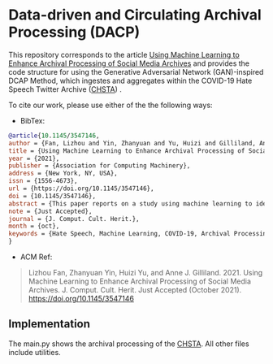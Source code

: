 # Data-driven and Circulating Archival Processing (DACP)
This repository corresponds to the article [Using Machine Learning to Enhance Archival Processing of Social Media Archives](https://dl.acm.org/doi/abs/10.1145/3547146) and provides the code structure for using the Generative Adversarial Network (GAN)-inspired DCAP Method, which ingestes and aggregates within the COVID-19 Hate Speech Twitter Archive ([CHSTA](https://github.com/lizhouf/CHSTA)) .

To cite our work, please use either of the the following ways:

* BibTex:

```bibtex
@article{10.1145/3547146,
author = {Fan, Lizhou and Yin, Zhanyuan and Yu, Huizi and Gilliland, Anne J.},
title = {Using Machine Learning to Enhance Archival Processing of Social Media Archives},
year = {2021},
publisher = {Association for Computing Machinery},
address = {New York, NY, USA},
issn = {1556-4673},
url = {https://doi.org/10.1145/3547146},
doi = {10.1145/3547146},
abstract = {This paper reports on a study using machine learning to identify incidences and shifting dynamics of hate speech in social media archives. To better cope with the archival processing need for such large scale and fast evolving archives, we propose the Data-driven and Circulating Archival Processing (DCAP) method. As a proof-of-concept, our study focuses on an English language Twitter archive relating to COVID-19: tweets were repeatedly scraped between February and June 2020, ingested and aggregated within the COVID-19 Hate Speech Twitter Archive (CHSTA) and analyzed for hate speech using the Generative Adversarial Network (GAN)-inspired DCAP Method. Outcomes suggest that it is possible to use machine learning and data analytics to surface and substantiate trends from CHSTA and similar social media archives that could provide immediately useful knowledge for crisis response, in controversial situations, or for public policy development, as well as for subsequent historical analysis. The approach shows potential for integrating multiple aspects of the archival workflow, and supporting automatic iterative redescription and reappraisal activities in ways that make them more accountable and more rapidly responsive to changing societal interests and unfolding developments.},
note = {Just Accepted},
journal = {J. Comput. Cult. Herit.},
month = {oct},
keywords = {Hate Speech, Machine Learning, COVID-19, Archival Processing, Generative Adversarial Network}
}
```

* ACM Ref:

> Lizhou Fan, Zhanyuan Yin, Huizi Yu, and Anne J. Gilliland. 2021. Using Machine Learning to Enhance Archival Processing of Social Media Archives. J. Comput. Cult. Herit. Just Accepted (October 2021). https://doi.org/10.1145/3547146 

## Implementation

The main.py shows the archival processing of the [CHSTA](https://github.com/lizhouf/CHSTA). All other files include utilities.
